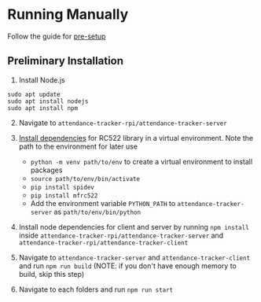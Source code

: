 # Running Manually

Follow the guide for [pre-setup](./PRE-SETUP.md)

## Preliminary Installation

1. Install Node.js

```
sudo apt update
sudo apt install nodejs
sudo apt install npm
```

2. Navigate to `attendance-tracker-rpi/attendance-tracker-server`
3. [Install dependencies](https://pimylifeup.com/raspberry-pi-rfid-rc522/) for RC522 library in a virtual environment. Note the path to the environment for later use

    - `python -m venv path/to/env` to create a virtual environment to install packages
    - `source path/to/env/bin/activate`
    - `pip install spidev`
    - `pip install mfrc522`
    - Add the environment variable `PYTHON_PATH` to `attendance-tracker-server` as `path/to/env/bin/python`

4. Install node dependencies for client and server by running `npm install` inside `attendance-tracker-rpi/attendance-tracker-server` and `attendance-tracker-rpi/attendance-tracker-client`
5. Navigate to `attendance-tracker-server` and `attendance-tracker-client` and run `npm run build` (NOTE: if you don't have enough memory to build, skip this step)
6. Navigate to each folders and run `npm run start`
